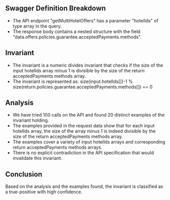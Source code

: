 ## Swagger Definition Breakdown
- The API endpoint "getMultiHotelOffers" has a parameter "hotelIds" of type array in the query.
- The response body contains a nested structure with the field "data.offers.policies.guarantee.acceptedPayments.methods".

## Invariant
- The invariant is a numeric divides invariant that checks if the size of the input hotelIds array minus 1 is divisible by the size of the return acceptedPayments methods array.
- The invariant is represented as: size(input.hotelIds[])-1 % size(return.policies.guarantee.acceptedPayments.methods[]) == 0

## Analysis
- We have tried 100 calls on the API and found 20 distinct examples of the invariant holding.
- The examples provided in the request data show that for each input hotelIds array, the size of the array minus 1 is indeed divisible by the size of the return acceptedPayments methods array.
- The examples cover a variety of input hotelIds arrays and corresponding return acceptedPayments methods arrays.
- There is no explicit contradiction in the API specification that would invalidate this invariant.

## Conclusion
Based on the analysis and the examples found, the invariant is classified as a true-positive with high confidence.
